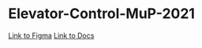 # Elevator-Control-MuP-2021

[Link to Figma](https://www.figma.com/file/hIJNikYa5uY4E6KDo6Oqbe/MuP-Circuit)
[Link to Docs](https://docs.google.com/document/d/1IdrxgbdDfEjaWEhZ1M6kpdl-FMbO3JgqXQHXYB9b3iM/edit)